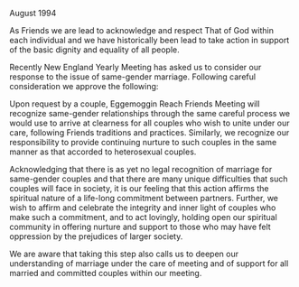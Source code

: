 August 1994

As Friends we are lead to acknowledge and respect That of God within each individual and we have historically been lead to take action in support of the basic dignity and equality of all people.

Recently New England Yearly Meeting has asked us to consider our response to the issue of same-gender marriage. Following careful consideration we approve the following:

Upon request by a couple, Eggemoggin Reach Friends Meeting will recognize same-gender relationships through the same careful process we would use to arrive at clearness for all couples who wish to unite under our care, following Friends traditions and practices. Similarly, we recognize our responsibility to provide continuing nurture to such couples in the same manner as that accorded to heterosexual couples.

Acknowledging that there is as yet no legal recognition of marriage for same-gender couples and that there are many unique difficulties that such couples will face in society, it is our feeling that this action affirms the spiritual nature of a life-long commitment between partners. Further, we wish to affirm and celebrate the integrity and inner light of couples who make such a commitment, and to act lovingly, holding open our spiritual community in offering nurture and support to those who may have felt oppression by the prejudices of larger society.

We are aware that taking this step also calls us to deepen our understanding of marriage under the care of meeting and of support for all married and committed couples within our meeting.
